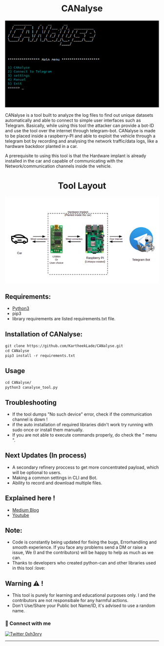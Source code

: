 <h1 align="center"> <b>CANalyse</b></h1>
<h3 align="center"><b></b></h3> 
<p align="center">
  <img  width="700" src="introduction.png" />
</p>

CANalyse is a tool built to analyze the log files to find out unique datasets automatically and able to connect to simple user interfaces such as Telegram. Basically, while using this tool the attacker can provide a bot-ID and use the tool over the internet through telegram-bot. CANalyse is made to be placed inside a raspberry-PI and able to exploit the vehicle through a telegram bot by recording and analysing the network traffic/data logs, like a hardware backdoor planted in a car.

A prerequisite to using this tool is that the Hardware implant is already installed in the car and capable of communicating with the Network/communication channels inside the vehicle.


<h1 align="center"> <b>Tool Layout</b></h1>
<p align="center">
  <img  width="700" src="toollayout.png" />
</p>

 ## Requirements:


* [Python3](https://www.python.org/)
* pip3
* library requirements are listed requirements.txt file.
 
 
 ## Installation of CANalyse:
 ```
 git clone https://github.com/KartheekLade/CANalyse.git
 cd CANalyse
 pip3 install -r requirements.txt
 ```
 Usage
---------------
 ```
 cd CANalyse/
 python3 canalyse_tool.py
 ```
Troubleshooting
---------------
* If the tool dumps "No such device" error, check if the communication channel is down !
* if the auto installation of required libraries didn't work try running with sudo once or install them manually. 
* If you are not able to execute commands properly, do check the " menu ".

Next Updates (In process)
-------------------------
* A secondary refinery proccess to get more concentrated payload, which will be optional to users.
* Making a common settings in CLI and Bot.
* Ability to record and download multiple files.

Explained here !
----------
* [Medium Blog](https://kartheeklade.medium.com/what-is-canalyse-and-how-do-i-control-hack-cars-through-telegram-part-1-de358640becf)
* [Youtube](https://youtu.be/s5WGn3rwzKk)

Note:
-------------
* Code is constantly being updated for fixing the bugs, Errorhandling and smooth experience. If you face any problems send a DM or raise a issue, We (I and the contributors) will be happy to help as much as we can.
* Thanks to developers who created python-can and other libraries used in this tool :love:
 
Warning :warning:  !
----
* This tool is purely for learning and educational purposes only. I and the contributors are not responsibale for any harmful actions.
* Don't Use/Share your Public bot Name/ID, it's advised to use a random name.  

### 🤝 Connect with me

[![Twitter 0xh3nry](https://img.shields.io/badge/twitter-%231DA1F2.svg?&style=for-the-badge&logo=twitter&logoColor=cyan)](https://twitter.com/0xh3nry)


---
